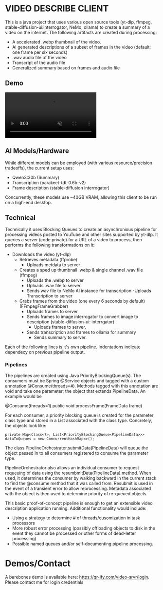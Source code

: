 # VIDEO DESCRIBE CLIENT

This is a java project that uses various open source tools (yt-dlp, ffmpeg, stable-diffusion-ui:interrogator, NeMo, ollama) to create a summary of a video on the internet.
The following artifacts are created during processing:
- A accelerated .webp thumbnail of the video.
- AI generated descriptions of a subset of frames in the video (default: one frame per six seconds)
- .wav audio file of the video
- Transcript of the audio file
- Generalized summary based on frames and audio file

## Demo
<video autoplay muted loop playsinline>
  <source src="https://raw.githubusercontent.com/michael-osborne/video-describe-client/main/assets/video-describe-demo.mp4" 
  type="video/mp4">
  Your browser does not support the video tag.
</video>

## AI Models/Hardware
While different models can be employed (with various resource/precision tradeoffs), the current setup uses:
- Qwen3:30b (Summary)
- Transcription (parakeet-tdt-0.6b-v2)
- Frame description (stable-diffusion interrogator)

Concurrently, these models use ~40GB VRAM, allowing this client to be run on a high-end desktop.

## Technical

Technically it uses Blocking Queues to create an asynchronious pipeline for processing videos posted to YouTube and other sites 
supported by yt-dlp. It queries a server (code private) for a URL of a video to process, then performs the following transformations on it:

- Downloads the video (yt-dlp)
    -  Retrieves metadata (ffprobe)
        - Uploads metdata to server
    - Creates a sped up thumbnail .webp & single channel .wav file (ffmpeg) 
        - Uploads the .webp to server
        - Uploads .wav file to server
        - Sends wav file to NeMo AI instance for transcription
            -Uploads Transcription to server
    - Grabs frames from the video (one every 6 seconds by default) (FFmpegFrameGrabber)
        - Uploads frames to server
        - Sends frames to image interrogator to convert image to description (stable-diffusion-ui: interrgator)
            - Uploads frames to server.
        - Sends transcription and frames to ollama for summary
            - Sends summary to server.


Each of the following lines is it's own pipeline. Indentations indicate dependecy on previous pipeline output.


### Pipelines

The pipelines are created using Java PriorityBlockingQueue(s). The consumers must be Spring @Service objects and tagged with a custom annotation @Consume(threads=#). Methods tagged with this annotation are void and take one parameter; the object that extends PipelineData. An example would be

@Consume(threads=1)
public void processFrame(FrameData frame)

For each consumer, a priority blocking queue is created for the parameter class type and stored in a List associated with the class type. Concretely, the objects look like:
    
    private Map<Class<?>, List<PriorityBlockingQueue<PipelineData>>> dataToQueues = new ConcurrentHashMap<>();

The class PipelineOrchestrator.submitData(PipelineData) will queue the object passed in to all consumers registered to consume the parameter type.

PipelineOrchestrator also allows an individual consumer to request requeuing of data using the resumbmitData(PipelineData) method. When used, it determines the consumer by walking backward in the current stack to find the @consume method that it was called from. Resubmit is used in the event of a transient error to allow reprocessing. Metadata associated with the object is then used to determine priority of re-queued objects.

This basic proof-of-concept pipeline is enough to get an extensible video description application running. Additional functionality would include:
- Using a strategy to determine # of threads/cusomization in task processors 
- More robust error processing (possibly offloading objects to disk in the event they cannot be processed or other forms of dead-letter processing)
- Possible named queues and/or self-documenting pipeline processing.

# Demos/Contact


A barebones demo is available here: https://qr-ify.com/video-srvr/login. Please contact me for login credentials